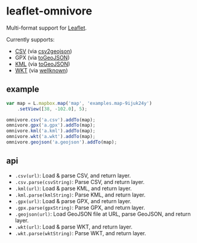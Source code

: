 # leaflet-omnivore

Multi-format support for [Leaflet](http://leafletjs.com/).

Currently supports:

* [CSV](http://en.wikipedia.org/wiki/Comma-separated_values) (via [csv2geojson](https://github.com/mapbox/csv2geojson))
* GPX (via [toGeoJSON](https://github.com/mapbox/togeojson))
* [KML](http://developers.google.com/kml/documentation/) (via [toGeoJSON](https://github.com/mapbox/togeojson))
* [WKT](http://en.wikipedia.org/wiki/Well-known_text) (via [wellknown](https://github.com/mapbox/wellknown))

## example

```js
var map = L.mapbox.map('map', 'examples.map-9ijuk24y')
    .setView([38, -102.0], 5);

omnivore.csv('a.csv').addTo(map);
omnivore.gpx('a.gpx').addTo(map);
omnivore.kml('a.kml').addTo(map);
omnivore.wkt('a.wkt').addTo(map);
omnivore.geojson('a.geojson').addTo(map);
```

## api

* `.csv(url)`: Load & parse CSV, and return layer.
* `.csv.parse(csvString)`: Parse CSV, and return layer.
* `.kml(url)`: Load & parse KML, and return layer.
* `.kml.parse(kmlString)`: Parse KML, and return layer.
* `.gpx(url)`: Load & parse GPX, and return layer.
* `.gpx.parse(gpxString)`: Parse GPX, and return layer.
* `.geojson(url)`: Load GeoJSON file at URL, parse GeoJSON, and return layer.
* `.wkt(url)`: Load & parse WKT, and return layer.
* `.wkt.parse(wktString)`: Parse WKT, and return layer.
